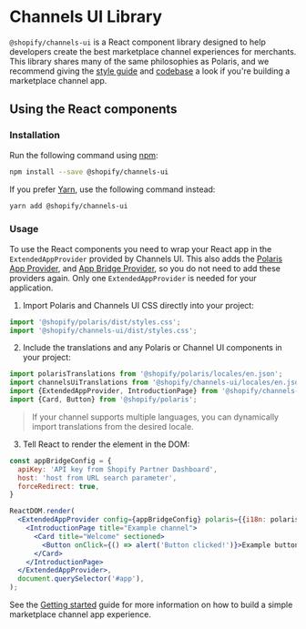 # Channels UI Library

`@shopify/channels-ui` is a React component library designed to help developers create the best marketplace channel experiences for merchants. This library shares many of the same philosophies as Polaris, and we recommend giving the [style guide](https://polaris.shopify.com/) and [codebase](https://github.com/Shopify/polaris-react) a look if you're building a marketplace channel app.

## Using the React components 

### Installation

Run the following command using [npm](https://www.npmjs.com/): 

```bash
npm install --save @shopify/channels-ui
```

If you prefer [Yarn](https://yarnpkg.com/en/), use the following command instead:

```bash
yarn add @shopify/channels-ui
```

### Usage 

To use the React components you need to wrap your React app in the `ExtendedAppProvider` provided by Channels UI. This also adds the [Polaris App Provider](https://polaris.shopify.com/components/structure/app-provider), and [App Bridge Provider](https://shopify.dev/apps/tools/app-bridge/react-components/provider), so you do not need to add these providers again. Only one `ExtendedAppProvider` is needed for your application.

1. Import Polaris and Channels UI CSS directly into your project:

```jsx
import '@shopify/polaris/dist/styles.css';
import '@shopify/channels-ui/dist/styles.css';
```

2. Include the translations and any Polaris or Channel UI components in your project:

```jsx
import polarisTranslations from '@shopify/polaris/locales/en.json';
import channelsUiTranslations from '@shopify/channels-ui/locales/en.json';
import {ExtendedAppProvider, IntroductionPage} from '@shopify/channels-ui';
import {Card, Button} from '@shopify/polaris';
```

> If your channel supports multiple languages, you can dynamically import translations from the desired locale.

3. Tell React to render the element in the DOM:

```jsx
const appBridgeConfig = {
  apiKey: 'API key from Shopify Partner Dashboard',
  host: 'host from URL search parameter',
  forceRedirect: true,
}

ReactDOM.render(
  <ExtendedAppProvider config={appBridgeConfig} polaris={{i18n: polarisTranslations}} i18n={channelsUiTranslations}>
    <IntroductionPage title="Example channel">
      <Card title="Welcome" sectioned>
        <Button onClick={() => alert('Button clicked!')}>Example button</Button>
      </Card>
    </IntroductionPage>
  </ExtendedAppProvider>,
  document.querySelector('#app'),
);
```

See the [Getting started]("https://github.com/Shopify/channels-ui-docs/blob/main/LICENSE.md") guide for more information on how to build a simple marketplace channel app experience. 
